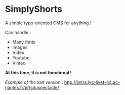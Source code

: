# SimplyShorts #

A simple typo-oriented CMS for anything ! 

Can handle :
* Many fonts
* Images
* Video
* Youtube
* Vimeo

__At this time, it is not fonctional !__

*Example of the last version :* <http://lintra.lyc-livet-44.ac-nantes.fr/artsduspectacle/>